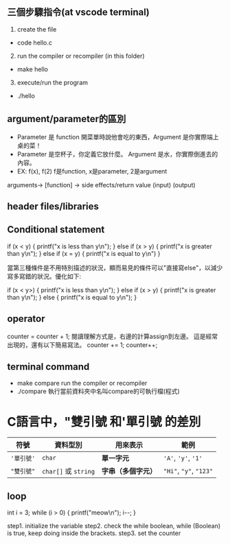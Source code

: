 ## 三個步驟指令(at vscode terminal)

1. create the file
- code hello.c
2. run the compiler or recompiler
(in this folder)
- make hello
3. execute/run the program
- ./hello

## argument/parameter的區別
- Parameter 是 function 開菜單時說他會吃的東西，Argument 是你實際端上桌的菜！
- Parameter 是空杯子，你定義它放什麼。
Argument 是水，你實際倒進去的內容。
- EX: f(x), f(2)
f是function, x是parameter, 2是argument

arguments-> [function] -> side effects/return value
 (input)                   (output)

## header files/libraries

## Conditional statement
if (x < y)
{
    printf("x is less than y\n");
}
else if (x > y)
{
    printf("x is greater than y\n");
}
else if (x = y)
{
    printf("x is equal to y\n")
}

當第三種條件是不用特別描述的狀況，顯而易見的條件可以"直接寫else"，以減少寫多寫錯的狀況。優化如下:

if (x < y>)
{
    printf("x is less than y\n");
}
else if (x > y)
{
    printf("x is greater than y\n");
}
else
{
    printf("x is equal to y\n");
}

## operator
counter = counter + 1;
閱讀理解方式是，右邊的計算assign到左邊。
這是經常出現的，還有以下簡易寫法。
counter += 1;
counter++;

## terminal command
- make compare 
run the compiler or recompiler
- ./compare
執行當前資料夾中名叫compare的可執行檔(程式)


# C語言中，"雙引號 和'單引號 的差別
| 符號      |     資料型別           |   用來表示         | 範例                     |
| --------- | --------------------- | ------------------ | ---------------------- |
| `'單引號'` | `char`               |    **單一字元**     | `'A'`, `'y'`, `'1'`    |
| `"雙引號"` | `char[]` 或 `string` | **字串（多個字元）** | `"Hi"`, `"y"`, `"123"` |

## loop
int i = 3;
while (i > 0)
{
    printf("meow\n");
    i--;
}

step1. initialize the variable
step2. check the while boolean,
while (Boolean) is true, keep doing inside the brackets.
step3. set the counter

